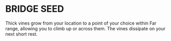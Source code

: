 # BRIDGE SEED

Thick vines grow from your location to a point of your choice within Far range, allowing you to climb up or across them. The vines dissipate on your next short rest.